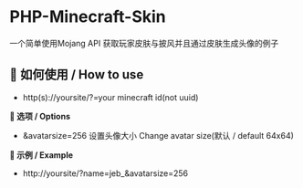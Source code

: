 # PHP-Minecraft-Skin
一个简单使用Mojang API 获取玩家皮肤与披风并且通过皮肤生成头像的例子

## 📔 如何使用 / How to use

- http(s)://yoursite/?=your minecraft id(not uuid)

**🔧 选项 / Options**

- &avatarsize=256 设置头像大小 Change avatar size(默认 / default 64x64)

**🎈 示例 / Example**

- http://yoursite/?name=jeb_&avatarsize=256
